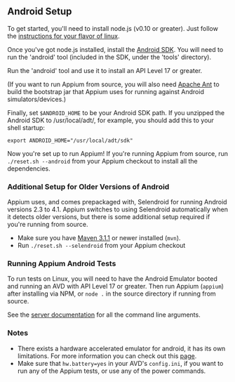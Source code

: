 ## Android Setup

To get started, you'll need to install node.js (v0.10 or greater). Just
follow the [instructions for your flavor of linux](https://github.com/joyent/node/wiki/Installing-Node.js-via-package-manager).

Once you've got node.js installed, install the [Android SDK](http://developer.android.com/sdk/index.html).
You will need to run the 'android' tool (included in the SDK, under the 'tools' directory).

Run the 'android' tool and use it to install an API Level 17 or greater.

(If you want to run Appium from source, you will also need [Apache Ant](http://ant.apache.org/) to build the bootstrap jar that Appium uses for running against Android simulators/devices.)

Finally, set `$ANDROID_HOME` to be your Android SDK path. If you unzipped the
Android SDK to /usr/local/adt/, for example, you should add this to your
shell startup:

    export ANDROID_HOME="/usr/local/adt/sdk"

Now you're set up to run Appium! If you're running Appium from source, run
`./reset.sh --android` from your Appium checkout to install all the
dependencies.

### Additional Setup for Older Versions of Android

Appium uses, and comes prepackaged with, Selendroid for running Android
versions 2.3 to 4.1.  Appium switches to using Selendroid automatically when it
detects older versions, but there is some additional setup required if you're
running from source.

* Make sure you have [Maven 3.1.1](http://maven.apache.org/download.cgi) or
  newer installed (`mvn`).
* Run `./reset.sh --selendroid` from your Appium checkout

### Running Appium Android Tests

To run tests on Linux, you will need to have the Android Emulator booted and
running an AVD with API Level 17 or greater. Then run Appium (`appium`) after
installing via NPM, or `node .` in the source directory if running from source.

See the [server documentation](/docs/en/writing-running-appium/server-args.md) for all the command line arguments.

### Notes

* There exists a hardware accelerated emulator for android, it has its own
  limitations. For more information you can check out this
  [page](/docs/en/appium-setup/android-hax-emulator.md).
* Make sure that `hw.battery=yes` in your AVD's `config.ini`, if you want to
  run any of the Appium tests, or use any of the power commands.
